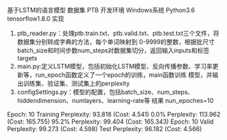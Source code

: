 基于LSTM的语言模型
数据集
PTB
开发环境
Windows系统 Python3.6 tensorflow1.8.0
实现
1. ptb_reader.py：处理ptb.train.txt、ptb.valid.txt、ptb.test.txt三个文件，将数据集分别转成字典的方法，每个单词映射到
0-9999的整数，根据批尺寸batch_size和时间步数num_steps对数据集切分，返回输入inputs和标签targets
2. main.py:定义LSTM模型，包括初始化LSTM模型、反向传播参数、学习率更新等，run_epoch函数定义了一个epoch的训练，main函数训练
模型，并输出训练集、验证集、测试集上的perplexity
3. configSettings.py：模型的配置，包括batch_size、num_steps、hiddendimension、numlayers、learning-rate等
结果
nun_epoches=10

Epoch: 10 Training Perplexity: 93.818 (Cost: 4.541)
0.0% Perplexity: 113.962 (Cost: 165.755) 
95.2% Perplexity: 99.404 (Cost: 165.343) 
Epoch: 10 Valid Perplexity: 99.273 (Cost: 4.598)
Test Perplexity: 96.182 (Cost: 4.566)

